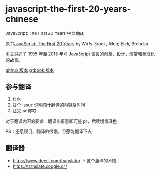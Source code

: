# javascript-the-first-20-years-chinese

JavaScript: The First 20 Years 中文翻译

原书[JavaScript: The First 20 Years](https://zenodo.org/record/3710954#.Xo7WP1MzbUI) by Wirfs-Brock, Allen; Eich, Brendan

本文讲述了 1995 年至 2015 年间 JavaScript 语言的创建，设计，演变和标准化的故事。

[github 版本](https://github.com/aMoonkin/javascript-the-first-20-years-chinese)
[gitbook 版本](https://app.gitbook.com/@xiesansi/s/javascript-the-first-20-years-chinese/)

## 参与翻译

1. fork
2. 提个 issue 说明预计翻译的内容及时间
3. 提交 pr 即可

对于翻译内容的要求：翻译出原意即可提 pr，后续慢慢润色

PS：还愿项目，翻译的很慢，但愿能翻译下去

## 翻译器

-   https://www.deepl.com/translator -> 这个翻译的不错
-   https://translate.google.cn/
